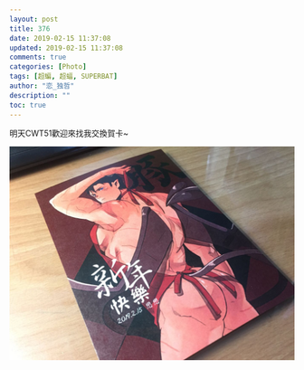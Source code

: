 ```yaml
---
layout: post
title: 376
date: 2019-02-15 11:37:08
updated: 2019-02-15 11:37:08
comments: true
categories: [Photo]
tags: [超蝙, 超蝠, SUPERBAT]
author: "恋_独哲"
description: ""
toc: true
---
```


<p>明天CWT51歡迎來找我交換賀卡~&nbsp;<br /></p>

![](https://raw.githubusercontent.com/alicewish/maple50821/master/img_YW5MWVN1NEpoZFh5b2I3amdOL21qdjN3TG9Tb2Y2eENCRXJNS3FZMmxMWVp4VklXWXhOUmRnPT0.jpg)